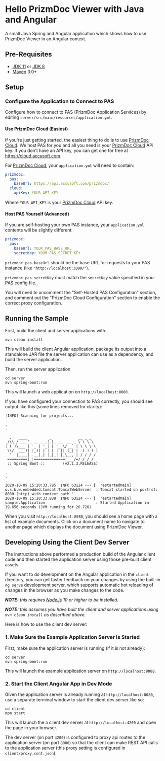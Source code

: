 # Hello PrizmDoc Viewer with Java and Angular

A small Java Spring and Angular application which shows how to use PrizmDoc Viewer in an Angular context.

## Pre-Requisites

- [JDK 11] or [JDK 8]
- [Maven] 3.0+

## Setup

### Configure the Application to Connect to PAS

Configure how to connect to PAS (PrizmDoc Application Services) by editing `server/src/main/resources/application.yml`.

#### Use PrizmDoc Cloud (Easiest)

If you're just getting started, the easiest thing to do is to use [PrizmDoc Cloud]. We host PAS for you and all you need is your [PrizmDoc Cloud](https://cloud.accusoft.com) API key. If you don't have an API key, you can get one for free at https://cloud.accusoft.com.

For [PrizmDoc Cloud], your `application.yml` will need to contain:


```yml
prizmdoc:
  pas:
    baseUrl: https://api.accusoft.com/prizmdoc/
  cloud:
    apiKey: YOUR_API_KEY
```

Where `YOUR_API_KEY` is your [PrizmDoc Cloud](https://cloud.accusoft.com) API key.

#### Host PAS Yourself (Advanced)

If you are self-hosting your own PAS instance, your `application.yml` contents will be slightly different:

```yml
prizmdoc:
  pas:
    baseUrl: YOUR_PAS_BASE_URL
    secretKey: YOUR_PAS_SECRET_KEY
```

`prizmdoc.pas.baseUrl` should be the base URL for requests to your PAS instance (like `"http://localhost:3000/"`).

`prizmdoc.pas.secretKey` must match the `secretKey` value specified in your PAS config file.

You will need to uncomment the "Self-Hosted PAS Configuration" section,
and comment out the "PrizmDoc Cloud Configuration" section to enable the correct proxy configuration.

## Running the Sample

First, build the client and server applications with:

```
mvn clean install
```

This will build the client Angular application, package its output into a
standalone JAR file the server application can use as a dependency, and build
the server application.

Then, run the server application:

```
cd server
mvn spring-boot:run
```

This will launch a web application on `http://localhost:8080`.

If you have configured your connection to PAS correctly, you should see output like this (some lines removed for clarity):

```
[INFO] Scanning for projects...
.
.
.

  .   ____          _            __ _ _
 /\\ / ___'_ __ _ _(_)_ __  __ _ \ \ \ \
( ( )\___ | '_ | '_| | '_ \/ _` | \ \ \ \
 \\/  ___)| |_)| | | | | || (_| |  ) ) ) )
  '  |____| .__|_| |_|_| |_\__, | / / / /
 =========|_|==============|___/=/_/_/_/
 :: Spring Boot ::        (v2.1.3.RELEASE)

.
.
.
2020-10-09 15:20:33.795  INFO 63124 --- [  restartedMain] o.s.b.w.embedded.tomcat.TomcatWebServer  : Tomcat started on port(s): 8080 (http) with context path ''
2020-10-09 15:20:33.808  INFO 63124 --- [  restartedMain] sample.Application                       : Started Application in 19.656 seconds (JVM running for 20.726)
```

When you visit `http://localhost:8080`, you should see a home page with a list of example documents. Click on a document name to navigate to another page which displays the document using PrizmDoc Viewer.

## Developing Using the Client Dev Server

The instructions above performed a production build of the Angular client code and then started the application server using those pre-built client assets.

If you want to do development on the Angular application in the `client` directory, you can get faster feedback on your changes by using the built-in `ng serve` development server, which supports automatic hot reloading of changes in the browser as you make changes to the code.

_**NOTE:** this requires [Node.js](https://nodejs.org) 10 or higher to be installed._

_**NOTE:** this assumes you have built the client and server applications using `mvn clean install` as described above._

Here is how to use the client dev server:

### 1. Make Sure the Example Application Server Is Started

First, make sure the application server is running (if it is not already):

```
cd server
mvn spring-boot:run
```

This will launch the example application server on `http://localhost:8080`.

### 2. Start the Client Angular App in Dev Mode

Given the application server is already running at `http://localhost:8080`, use a separate terminal window to start the client dev server like so:

```
cd client
npm start
```

This will launch the a client dev server at `http://localhost:4200` and open the page in your browser.

The dev server (on port `4200`) is configured to proxy api routes to the application server (on port `8080`) so that the client can make REST API calls to the application server (this proxy setting is configured in `client/proxy.conf.json`).


[JDK 11]: https://adoptopenjdk.net/releases.html?variant=openjdk11&jvmVariant=hotspot
[JDK 8]: https://adoptopenjdk.net/releases.html?variant=openjdk8&jvmVariant=hotspot
[Maven]: https://maven.apache.org/index.html
[PrizmDoc Cloud]: https://cloud.accusoft.com

